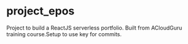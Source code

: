 # project_epos
Project to build a ReactJS serverless portfolio. Built from ACloudGuru training course.Setup to use key for commits.
